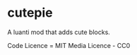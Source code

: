 cutepie
=============

A luanti mod that adds cute blocks. 

Code Licence = MIT
Media Licence - CC0



